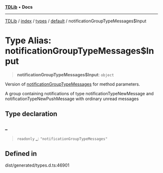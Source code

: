 [**TDLib**](../../../../../../README.md) • **Docs**

***

[TDLib](../../../../../../modules.md) / [index](../../../../../README.md) / [types](../../../README.md) / [default](../README.md) / notificationGroupTypeMessages$Input

# Type Alias: notificationGroupTypeMessages$Input

> **notificationGroupTypeMessages$Input**: `object`

Version of [notificationGroupTypeMessages](notificationGroupTypeMessages.md) for method parameters.

A group containing notifications of type notificationTypeNewMessage and notificationTypeNewPushMessage with ordinary unread messages

## Type declaration

### \_

> `readonly` **\_**: `"notificationGroupTypeMessages"`

## Defined in

dist/generated/types.d.ts:46901

